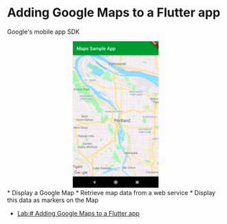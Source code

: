 # Adding Google Maps to a Flutter app
 Google's mobile app SDK 
<div align="center">
      <img src='final.png'  width=200/>
 </div>
* Display a Google Map
* Retrieve map data from a web service
* Display this data as markers on the Map



- [Lab:# Adding Google Maps to a Flutter app](https://codelabs.developers.google.com/codelabs/google-maps-in-flutter/#0)
